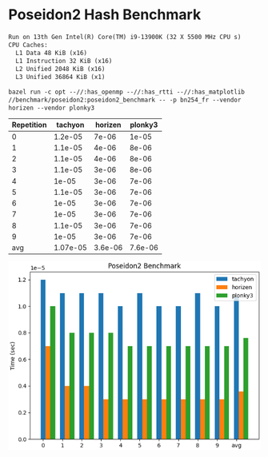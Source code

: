 # Poseidon2 Hash Benchmark

```
Run on 13th Gen Intel(R) Core(TM) i9-13900K (32 X 5500 MHz CPU s)
CPU Caches:
  L1 Data 48 KiB (x16)
  L1 Instruction 32 KiB (x16)
  L2 Unified 2048 KiB (x16)
  L3 Unified 36864 KiB (x1)
```

```shell
bazel run -c opt --//:has_openmp --//:has_rtti --//:has_matplotlib //benchmark/poseidon2:poseidon2_benchmark -- -p bn254_fr --vendor horizen --vendor plonky3
```

| Repetition | tachyon  | horizen | plonky3 |
| :--------- | -------- | ------- | ------- |
| 0          | 1.2e-05  | 7e-06   | 1e-05   |
| 1          | 1.1e-05  | 4e-06   | 8e-06   |
| 2          | 1.1e-05  | 4e-06   | 8e-06   |
| 3          | 1.1e-05  | 3e-06   | 8e-06   |
| 4          | 1e-05    | 3e-06   | 7e-06   |
| 5          | 1.1e-05  | 3e-06   | 7e-06   |
| 6          | 1e-05    | 3e-06   | 7e-06   |
| 7          | 1e-05    | 3e-06   | 7e-06   |
| 8          | 1.1e-05  | 3e-06   | 7e-06   |
| 9          | 1e-05    | 3e-06   | 7e-06   |
| avg        | 1.07e-05 | 3.6e-06 | 7.6e-06 |

![image](/benchmark/poseidon2/poseidon2_benchmark_ubuntu_i9.png)
